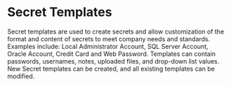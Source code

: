 [title]: # (Secret Templates)
[tags]: # (Template)
[priority]: # (2300)

# Secret Templates

Secret templates are used to create secrets and allow customization of the format and content of secrets to meet company needs and standards. Examples include: Local Administrator Account, SQL Server Account, Oracle Account, Credit Card and Web Password. Templates can contain passwords, usernames, notes, uploaded files, and drop-down list values. New Secret templates can be created, and all existing templates can be modified.
